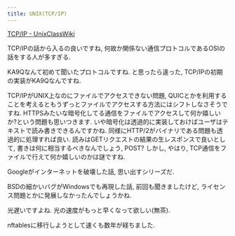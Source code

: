 ```yaml
---
title: UNIX(TCP/IP)
---
```


[TCP/IP - UnixClassWiki](https://uc2.h2np.net/index.php/TCP/IP)

TCP/IPの話から入るの良いですね,
何故か関係ない通信プロトコルであるOSIの話をする人が多すぎる.

KA9Qなんて初めて聞いたプロトコルですね.
と思ったら違った,
TCP/IPの初期の実装がKA9Qなんですね.

TCP/IPがUNIX上なのにファイルでアクセスできない問題,
QUICとかを利用することを考えるともうずっとファイルでアクセスする方法にはシフトしなさそうですね.
HTTPSみたいな暗号化してる通信をファイルでアクセスして何か嬉しいか?という問題も思いつきます.
いや暗号化は透過的に実装しておけばユーザはテキストで読み書きできるんですかね.
同様にHTTP/2がバイナリである問題も透過的に処理すれば良い.
読みはGETリクエストの結果の生レスポンスで良いとして,
書きは何に相当するべきなんでしょう,
POST?
しかし,
やはり,
TCP通信をファイルで行えて何か嬉しいのかは謎ですね.

Googleがインターネットを破壊した話,
思い出すシリーズだ.

BSDの細かいバグがWindowsでも再現した話,
前回も聞きましたけど,
ライセンス問題とかに発展しなかったんでしょうかね.

光遅いですよね.
光の速度がもっと早くなって欲しい(無茶).

nftablesに移行しようとして速くも数年が経ちました.
